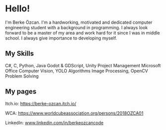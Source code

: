 # Hello!

I'm Berke Özcan. I'm a hardworking, motivated and dedicated computer engineering
student with a background in programming. I always look forward to be
a master of my area and work hard for it since I was in middle
school. I always give importance to developing myself.

## My Skills

C#, C, Python, Java
Godot & GDScript, Unity
Project Management
Microsoft Office
Computer Vision, YOLO Algorithms
Image Processing, OpenCV
Problem Solving

## My pages

Itch.io: https://berke-ozcan.itch.io/

WCA: https://www.worldcubeassociation.org/persons/2018OZCA01

LinkedIn: www.linkedin.com/in/berkeozcancode



<!--
**berke-ozcan/berke-ozcan** is a ✨ _special_ ✨ repository because its `README.md` (this file) appears on your GitHub profile.

Here are some ideas to get you started:

- 🔭 I’m currently working on ...
- 🌱 I’m currently learning ...
- 👯 I’m looking to collaborate on ...
- 🤔 I’m looking for help with ...
- 💬 Ask me about ...
- 📫 How to reach me: ...
- 😄 Pronouns: ...
- ⚡ Fun fact: ...
-->
